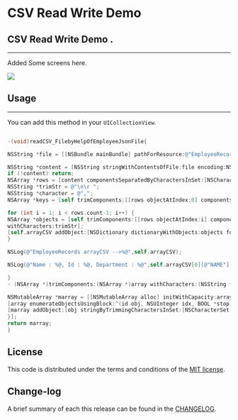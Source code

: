 
CSV Read Write Demo
=========

## CSV Read Write Demo .
------------
 Added Some screens here.
 
![](https://github.com/pawankv89/CSV_ReadWriteDemo/blob/master/images/screen_0.png)

## Usage
------------
 You can add this method in your `UICollectionView`.


```objective-c

-(void)readCSV_FilebyHelpOfEmployeeJsonFile{

NSString *file = [[NSBundle mainBundle] pathForResource:@"EmployeeRecords" ofType:@"csv"];

NSString *content = [NSString stringWithContentsOfFile:file encoding:NSUTF8StringEncoding error:nil];
if (!content) return;
NSArray *rows = [content componentsSeparatedByCharactersInSet:[NSCharacterSet characterSetWithCharactersInString:@"\n"]];
NSString *trimStr = @"\n\r ";
NSString *character = @",";
NSArray *keys = [self trimComponents:[[rows objectAtIndex:0] componentsSeparatedByCharactersInSet:[NSCharacterSet characterSetWithCharactersInString:character]] withCharacters:trimStr];

for (int i = 1; i < rows.count-1; i++) {
NSArray *objects = [self trimComponents:[[rows objectAtIndex:i] componentsSeparatedByCharactersInSet:[NSCharacterSet characterSetWithCharactersInString:character]]
withCharacters:trimStr];
[self.arrayCSV addObject:[NSDictionary dictionaryWithObjects:objects forKeys:keys]];
}

NSLog(@"EmployeeRecords arrayCSV -->%@",self.arrayCSV);

NSLog(@"Name : %@, Id : %@, Department : %@",self.arrayCSV[0][@"NAME"],self.arrayCSV[0][@"ID"], self.arrayCSV[0][@"DEPARTMENT"] );

}
- (NSArray *)trimComponents:(NSArray *)array withCharacters:(NSString *)characters{

NSMutableArray *marray = [[NSMutableArray alloc] initWithCapacity:array.count];
[array enumerateObjectsUsingBlock:^(id obj, NSUInteger idx, BOOL *stop) {
[marray addObject:[obj stringByTrimmingCharactersInSet:[NSCharacterSet characterSetWithCharactersInString:characters]]];
}];
return marray;
}

```

## License

This code is distributed under the terms and conditions of the [MIT license](LICENSE).

## Change-log

A brief summary of each this release can be found in the [CHANGELOG](CHANGELOG.mdown). 
